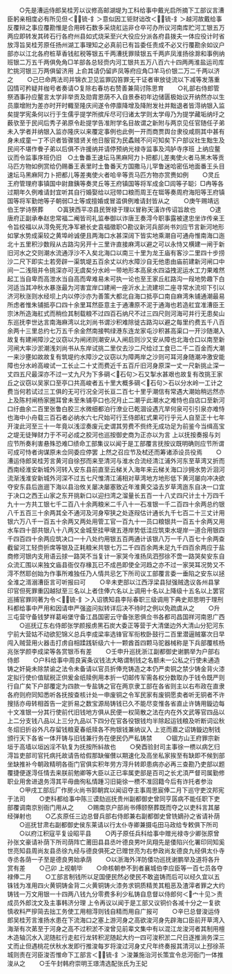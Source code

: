 <!-- { "loadSidebar": true } -->
　　○先是漕运侍郎吴桂芳以议修高邮湖堤为工科给事中戴光启所摘下工部议言漕臣躬亲相度必有所见但＜锍-釒＞意似因工钜财诎改＜锍-釒＞越河故戴给事反覆辩之事应覆勘惟是合用砖石数多采烧舡运非仓卒可办所议河南库贮河工银五万两应即转发其砖石行各府州县如式烧采至兴大役应分派各府县拨夫一体应役计时省放淂旨吴桂芳原任扬州湖工事理知之必真前已有旨委任责成不必又行覆勘余如议户部亦以江北各府桩草香钱舡税等银五千两漕抚罪赎银五千两庐凤淮扬徐滁和事例纳班银二万五千两俱免角□羊部各总轻赍内河工银共五万八百六十四两两淮盐运司库贮挑河银三万两俱留济用  上俞其请仍留庐凤等府应角□羊马价银二万二千两以济之
　　○己巳命两法司并锦衣卫见监罪囚笞罪无干证者审放徒流以下减等发落重囚情可矜疑并枷号者奏请○复除右春坊右赞善兼简讨陈思育
　　○礼部右侍郎管祭酒事孙应鳌言太学非举贡及勋胄恩荫不入自景泰初年边储匮极始议开纳然亦以生员廪增附为差亦时开时輙至隆庆间遂令停廪降增及降附发社并黜退者皆淂纳银入监矣提学宪条何以行于生儒乎提学所摈斥尽可归诸太学则太学毋乃为提学藏垢纳圩之薮欤至于民间后秀子弟原令赴提学告准附学名目故谓之新附与两京见任官随任子弟未入学者并纳银入监亦隆庆以来覆定事例也此例一开而商贾舆台隶役咸厕其中甚有身未成童一丁不识者皆骤猎贤关他日服官为民蟊贼不问可知矣下户部议社生黜生及民间不堪作餋子弟以后俱不许援纳并请停预纳光禄寺监事及鸿胪寺序班  上纳应鳌议而令监事序班仍旧　○土鲁番王速坛马黑麻阿力卜把都儿差夷使火者马黑木等贡马匹方物如例赏给仍赐番王表里时土鲁番天方国撒马儿罕鲁迷哈密伍地面番王头目速坛马黑麻阿力卜把都儿等差夷使火者哈辛等贡马匹方物亦赏赉如例
　　○灵丘王府管理府事镇国中尉鼐銕等奏灵丘等王府镇国等将军成金□闾等子聪氵□冉等各过期年久例难请封宜听其自行婚娶给以冠带口粮而周王在铤等奏周府海阳等王府镇国等将军勤灺等子朝弱□土等或擅婚或冒滥俱例难请封皆从之
　　○庚午赐靖远伯王学诗祭葬
　　○寘狭西平凉县民贺禄于理以冒称天潢诈传诏旨故也
　　○逮唐府正副承奉赵忠常福二阉皆司礼监奉御以诈唐王奏淂今职事露被逮忠坐诈传亲王令旨绞福以从淂免死充净军褫长史袁福徵职○勘议新河兵部尚书刘应节言新河地形如掌水势成渠较之黄埠岭诚便且两海口水甚深阔下皆实地乘潮自可通舟惟南海口迤北十五里积沙数叚从古路沟另开十三里许直接麻湾以避之可以永恃又横建一闸于新旧河水之交则潮水流通浮沙不入矣北海口以南三十里为龙王庙有客沙二里四十步捞沙二尺下即实土若旁辟一渠筑堤五百余丈以约水障沙自无他患由庙前建新河闸口中间一二浅阻并令挑深亦可无虞矣分水岭一带地形本高泉水四溢拽泥运水工力果难然起工当自卑而高泄水当自高而卑难易未可执一论也至王家丘舡路沟一叚地势趣下白河适当其冲秋水暴涨最为河害宜岸口建闸一座沂水上流建坝二座寻常水流坝下引以济河秋涨则水经坝上内以停沙亦为善策大都北自海口抵亭口南自麻湾朱铺通潮最易所虑者惟朱铺抵亭口四十余里耳然臣意主于通漕原不泥于通海也若造舡宜准漕臣王宗沐所造海舡式而稍俭其制载粮不过四百石纳尺不过三四尺则河海可并行无患矣山东巡抚李世达言南海麻湾以北刘尚书谓沙积难除徙古路沟以避之每里约费五千八百余两十三里总约七万五千余金然南接鸭绿港东连龙家屯沙积甚高渠口一开沙随潮入故复有建闸障沙之议窃以为闸闭则潮安从入闸启则沙又安从障也北海仓口以南至新河闸大率沙淤潮浅刘尚书从东岸试挑二里仅去沙二尺给过工食已二千二百金而大潮一来沙壅如故故复有筑堤约水障沙之议窃以为障两岸之沙则可耳河身随潮冲激安能障也分水岭高峻试一工长止二十丈而费近千五百斤旧河身原深一丈一尺新挑止深一丈四五尺最深亦不过一丈九尺为下多碙＜石句＞石又掣水甚艰也故复有改挑王家丘之议窃以吴家口至亭口共高峻者五十里大概多碙＜石句＞石以分水岭一工计之费当何若试过三工俱的无可行况全河长亘二百七十里乎潮信有常遇大潮始稍远然亦上及陈村闸杨家圈耳曾未至朱铺亭口也况月止二潮乎此潮水之难恃也自店口至新河口纡曲余二百里张鲁白胶三水微细都泊行潦业已乾涸设遇亢旱何泉可引引泉亦难恃也海中小舟载三百石者必纳水六七尺始可行王侍郎舡式果可行乎元人自至正十七年开浚此河至三十一年竟以浅涩奏废元史谓其劳费不赀终无成功足为前鉴今当缉高宝之堤无徒殚财力于不可必成之胶河也巡按御史商为正亦以为言  上以抚按奏报与刘应节所奏利害悬殊恐难□绩命工部集议以闻于是工部覆言抚按议既明确则应节所谓可成可恃者询谋原未佥同委应停罢  上然之召应节及栻还而筹诸添设员役焉
　　○漕运侍郎吴桂芳言黄河自徐邳而来至清河与淮水合流经清江浦外河东至草湾又折而西南经淮安新城外河转入安东县前直至云梯关入海年来云梯关海口沙拥水势沂洄河流渐浅淮安新城外河深不过五七尺惟清江浦相对草湾地方地形低下黄河屡向冲决欲夺安东县后迤逦下海以县治攸关屡决屡塞致近年淮黄交溢去岁草湾迤东自决一口宜于决口之西王山家之东开挑新口以迎扫湾之溜量长五百一十八丈四尺计土十万四千九十一方共工银七千二百八十余两粮米二千八十一石准银一千二百四十余两总约银八千五百三十余两其全不通河及河身窄狭之处逐叚估计通长九千七百二十三丈计用银六万八千一百五十余两又两处用管工官一百九十一员口粮银共一百五十余两又用水车四十部共银八十八两又金城至挂甲墩五港岸势低洼应筑束水堤岸一道合用银四千四百四十余两应筑决口一十八处约用银五百两通计该银八万一千八百七十余两查截留河工轻赍折席等银及正耗粮米共银七万二千四百余两未足九千四百余两应于盐商修河银内支用语云捄一路哭不当复计一家哭今淮扬凤泗邳徐不啻一路哭矣安东自众流汇围以来独文庙县衙仅存椽瓦已不成邑即使全河趋之亦不过一家哭耳况势又不淂不然耶创始为作事所难独任乃人情共忌乞下所司议工部覆言委一垂陷之安东以拯全淮之湑溺漕臣言可听报曰可
　　○辛未吏部以江西浮梁县狱强贼逸议各州县掌印官但死罪重囚越狱至三名以上者住俸六名以上调用十名以上降级十五名以上罢官巡捕官罪同著为令＜锍-釒＞入诏镌知县李际春职三级调用下典史郑思明于理刑科都给事中严用和因请申严强盗问拟转详后决不待时之例以免疏虞从之
　　○升三屯营守备钱梦祥葛峪堡守备江昌国密云守备张恩俱佥书各都司昌国祥河南恩广西
　　○巡抚辽东右侍郎张学颜报虏黑石炭大委正等营于大清堡边外大清山分犯河东宁前大营姑不动欲犯锦义总兵李成梁率选锋官军衔枚卧鼓行二百里潜逼贼寨次日早闯入贼营用火器击打虏自相蹂践斩级六十一颗酋首四颗马驼器械称是下兵部覆核杨兆张学颜李成梁等各赏银币有差
　　○壬申升巡抚浙江副都御史谢鹏举为户部右侍郎
　　○户科给事中周良寅条议钱法大略谓制钱之名额未一公私之行使未通造铸之奸毙未除禁谕之法令未备请以官员折俸充铸造之本仍严卖铜之禁少铸金背火漆定拟行使价值赋税正供爰金纸赎例用本折一切邮传军需各权分数取办于钱令既严则行自广矣下户部覆定为四款一专盐铸之官在两京隶工部在各省则主以右布政在直隶各府则府同知悉听各抚按查核计处一申废铜之令军民家有废铜愿卖者听无铜者不许搜括亦毋转相首告一定折易之数宝源局铸钱已久不能尽变惟各省直止许铸用鏇边每十文准银一分其行使前代旧钱地方俱从民便一权简散之法在内在外文武等官四品以上二分支钱八品以上三分九品以下四分在官各役银钱均半除起运钱粮及听断词讼秋冬炤旧折谷外凡存留钱粮夏春纸赎各不拘银钱兼纳议入  上览而嘉之诏铸鏇边制钱颁行天下各省一体开铸与旧钱兼行务在便民仍严私铸禁
　　○锢方山王府罪宗新垣于高墙以垣凶淫不轨复为抚按所紏故也
　　○癸酉验封司主事徐一槚以病乞归淂旨吏部司官托病托故请告给假那缺催儧以期速化及高坐私家挨至有缺即不候到部坐缺推补今朝政精明各衙门官俱实积年劳方淂升转即患病亦必再三查勘乃吏部以题覆捷便遂淂任情去来朕前勉卿等大臣以正已率属吏部是百司之长尤湏严督司属勤修职业用舍进退务淂其平毋曲徇私情踵习旧毙徐一槚不准回籍今后有诈托者参治
　　○甲戌工部后厂作房火尚书郭朝宾以闻诏夺主事周思宸俸二月下巡守吏汶邦宪于法司
　　○吏科都给事中陈三谟劾巡抚贵州副都御史曾同亨孱病不能任职下吏部覆调南京别衙门用从之
　　○赐南京户部尚书傅颐祭葬既而夺之以吏科言其屡经弹射也
　　○乙亥原任三边总督兵部右侍郎兼右副都御史曾铣嫡孙之省请补荫
　　○巡抚甘肃右副都御史侯东莱请以行太仆寺卿兼摄屯田马政给专敕俱下所司
　　○以府江积寇平复设昭平县
　　○丙子原任兵科给事中赠光禄寺少卿张原曾孙张文豪请补荫下所司荫阵亡莆田县县丞叶德良男叶凤翔先是倭陷兴化署印同知奚世亮知县周尚友县丞徐九经与德良俱死之已赠世亮为右参政尚友德良九经俱太仆寺寺丞各荫一子至是德良男始承荫
　　○以浙海外洋防倭功巡抚谢鹏举及道将各升赏有差
　　○己卯  上视朝毕
　　○命核朝参不到者襄城伯李应臣等一百七员各夺禄俸二月
　　○工部言制钱所以足国便民然必使民不敢盗铸而后可以经久宜以五铢钱为准用四火黄铜铸金背二火黄铜铸火漆务求铜质精羙其粗恶及渣滓者罪之大约铸钱一万文用银一十四两八钱九分零费多利少私铸自息督以侍郎何＜宀十见＞责成员外郎沈文及主事韩济分理  上令再议以闻于是工部又议铜价各减十分之一复欲慎收料严摉简去拙工务使工用相淂则钱自精而用自广报可
　　○辛巳总督浚运侍郎吴桂芳言淮扬水患在下流海口之塞上游河身之高欲浚河身先辟海口臣前开草湾入海渐有次苐至于河身之高不过积淤不浚曾见前辈文集中有以混江龙浚河者其制用檀木造轴沉水入泥随舡行走舡行龙转积泥随起大约一四可浚积淤二尺日逐推淌务深三丈而止但遇桃花伏秋水发即行推浚每岁将浚过河身丈尺年终奏报其清河以上邳徐茶城则责在河臣浚否惟命下工部言＜锍-釒＞浚兼施治河长策宜令总河衙门一体推浚从之
　　○壬午封韩府崇明王璟清选配张氏为王妃
